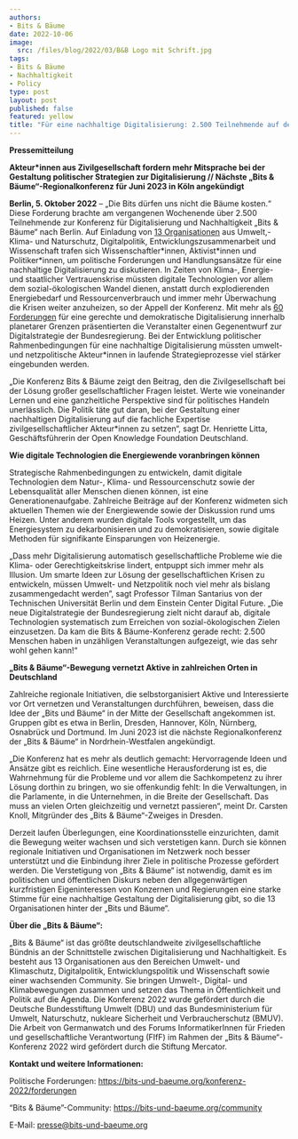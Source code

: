 ```yaml
---
authors:
- Bits & Bäume
date: 2022-10-06
image: 
  src: /files/blog/2022/03/B&B Logo mit Schrift.jpg
tags:
- Bits & Bäume
- Nachhaltigkeit
- Policy
type: post
layout: post
published: false
featured: yellow
title: "Für eine nachhaltige Digitalisierung: 2.500 Teilnehmende auf der Konferenz Bits & Bäume"
---
```


**Pressemitteilung**

**Akteur\*innen aus Zivilgesellschaft fordern mehr Mitsprache bei der Gestaltung politischer Strategien zur Digitalisierung // Nächste „Bits & Bäume“-Regionalkonferenz für Juni 2023 in Köln angekündigt**

**Berlin, 5. Oktober 2022** – „Die Bits dürfen uns nicht die Bäume kosten.“ Diese Forderung brachte am vergangenen Wochenende über 2.500 Teilnehmende zur Konferenz für Digitalisierung und Nachhaltigkeit „Bits & Bäume“ nach Berlin. Auf Einladung von [13 Organisationen](https://bits-und-baeume.org/konferenz-2022/ueber-uns/) aus Umwelt,- Klima- und Naturschutz, Digitalpolitik, Entwicklungszusammenarbeit und Wissenschaft trafen sich Wissenschaftler\*innen, Aktivist\*innen und Politiker\*innen, um politische Forderungen und Handlungsansätze für eine nachhaltige Digitalisierung zu diskutieren. In Zeiten von Klima-, Energie- und staatlicher Vertrauenskrise müssten digitale Technologien vor allem dem sozial-ökologischen Wandel dienen, anstatt durch explodierenden Energiebedarf und Ressourcenverbrauch und immer mehr Überwachung die Krisen weiter anzuheizen, so der Appell der Konferenz. Mit mehr als [60 Forderungen](https://bits-und-baeume.org/konferenz-2022/forderungen/) für eine gerechte und demokratische Digitalisierung innerhalb planetarer Grenzen präsentierten die Veranstalter einen Gegenentwurf zur Digitalstrategie der Bundesregierung.  Bei der Entwicklung politischer Rahmenbedingungen für eine nachhaltige Digitalisierung müssten umwelt- und netzpolitische Akteur\*innen in laufende Strategieprozesse viel stärker eingebunden werden.

„Die Konferenz Bits & Bäume zeigt den Beitrag, den die Zivilgesellschaft bei der Lösung großer gesellschaftlicher Fragen leistet. Werte wie voneinander Lernen und eine ganzheitliche Perspektive sind für politisches Handeln unerlässlich. Die Politik täte gut daran, bei der Gestaltung einer nachhaltigen Digitalisierung auf die fachliche Expertise zivilgesellschaftlicher Akteur\*innen zu setzen“, sagt Dr. Henriette Litta, Geschäftsführerin der Open Knowledge Foundation Deutschland.

**Wie digitale Technologien die Energiewende voranbringen können**

Strategische Rahmenbedingungen zu entwickeln, damit digitale Technologien dem Natur-, Klima- und Ressourcenschutz sowie der Lebensqualität aller Menschen dienen können, ist eine Generationenaufgabe. Zahlreiche Beiträge auf der Konferenz widmeten sich aktuellen Themen wie der Energiewende sowie der Diskussion rund ums Heizen. Unter anderem wurden digitale Tools vorgestellt, um das Energiesystem zu dekarbonisieren und zu demokratisieren, sowie digitale Methoden für signifikante Einsparungen von Heizenergie.

„Dass mehr Digitalisierung automatisch gesellschaftliche Probleme wie die Klima- oder Gerechtigkeitskrise lindert, entpuppt sich immer mehr als Illusion. Um smarte Ideen zur Lösung der gesellschaftlichen Krisen zu entwickeln, müssen Umwelt- und Netzpolitik noch viel mehr als bislang zusammengedacht werden”, sagt Professor Tilman Santarius von der Technischen Universität Berlin und dem Einstein Center Digital Future. „Die neue Digitalstrategie der Bundesregierung zielt nicht darauf ab, digitale Technologien systematisch zum Erreichen von sozial-ökologischen Zielen einzusetzen. Da kam die Bits & Bäume-Konferenz gerade recht: 2.500 Menschen haben in unzähligen Veranstaltungen aufgezeigt, wie das sehr wohl gehen kann!“
 
 **„Bits & Bäume“-Bewegung vernetzt Aktive in zahlreichen Orten in Deutschland**
 
 Zahlreiche regionale Initiativen, die selbstorganisiert Aktive und Interessierte vor Ort vernetzen und Veranstaltungen durchführen, beweisen, dass die Idee der „Bits und Bäume“ in der Mitte der Gesellschaft angekommen ist. Gruppen gibt es etwa in Berlin, Dresden, Hannover, Köln, Nürnberg, Osnabrück und Dortmund. Im Juni 2023 ist die nächste Regionalkonferenz der „Bits & Bäume“ in Nordrhein-Westfalen angekündigt. 
 
 „Die Konferenz hat es mehr als deutlich gemacht: Hervorragende Ideen und Ansätze gibt es reichlich. Eine wesentliche Herausforderung ist es, die Wahrnehmung für die Probleme und vor allem die Sachkompetenz zu ihrer Lösung dorthin zu bringen, wo sie offenkundig fehlt: In die Verwaltungen, in die Parlamente, in die Unternehmen, in die Breite der Gesellschaft. Das muss an vielen Orten gleichzeitig und vernetzt passieren“, meint Dr. Carsten Knoll, Mitgründer des „Bits & Bäume“-Zweiges in Dresden.
 
 Derzeit laufen Überlegungen, eine Koordinationsstelle einzurichten, damit die Bewegung weiter wachsen und sich verstetigen kann. Durch sie können regionale Initiativen und Organisationen im Netzwerk noch besser unterstützt und die Einbindung ihrer Ziele in politische Prozesse gefördert werden. Die Verstetigung von „Bits & Bäume“ ist notwendig, damit es im politischen und öffentlichen Diskurs neben den allgegenwärtigen kurzfristigen Eigeninteressen von Konzernen und Regierungen eine starke Stimme für eine nachhaltige Gestaltung der Digitalisierung gibt, so die 13 Organisationen hinter der „Bits und Bäume“.
 
 **Über die „Bits & Bäume“:**
 
 „Bits & Bäume“ ist das größte deutschlandweite zivilgesellschaftliche Bündnis an der Schnittstelle zwischen Digitalisierung und Nachhaltigkeit. Es besteht aus 13 Organisationen aus den Bereichen Umwelt- und Klimaschutz, Digitalpolitik, Entwicklungspolitik und Wissenschaft sowie einer wachsenden Community. Sie bringen Umwelt-, Digital- und Klimabewegungen zusammen und setzen das Thema in Öffentlichkeit und Politik auf die Agenda. Die Konferenz 2022 wurde gefördert durch die Deutsche Bundesstiftung Umwelt (DBU) und das Bundesministerium für Umwelt, Naturschutz, nukleare Sicherheit und Verbraucherschutz (BMUV). Die Arbeit von Germanwatch und des Forums InformatikerInnen für Frieden und gesellschaftliche Verantwortung (FIfF) im Rahmen der „Bits & Bäume“-Konferenz 2022 wird gefördert durch die Stiftung Mercator.

**Kontakt und weitere Informationen:**

Politische Forderungen: https://bits-und-baeume.org/konferenz-2022/forderungen

“Bits & Bäume”-Community: https://bits-und-baeume.org/community

E-Mail: presse@bits-und-baeume.org
